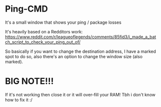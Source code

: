 # Ping-CMD
It's a small window that shows your ping / package losses

It's heavily based on a Redditors work: https://www.reddit.com/r/leagueoflegends/comments/85fid3/i_made_a_batch_script_to_check_your_ping_out_of/

So basically if you want to change the destination address, I have a marked spot to do so, also there's an option to change the window size (also marked). 

# BIG NOTE!!!
If it's not working then close it or it will over-fill your RAM!
Tbh i don't know how to fix it :/

